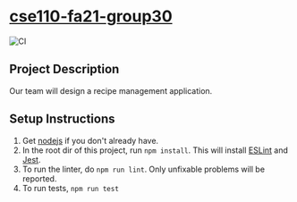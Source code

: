 # [cse110-fa21-group30](admin/team.md)
![CI](https://github.com/cse110-fa21-group30/cse110-fa21-group30/actions/workflows/main.yml/badge.svg)

## Project Description
Our team will design a recipe management application.

## Setup Instructions
1. Get [nodejs](https://nodejs.org/en/download/) if you don't already have.
2. In the root dir of this project, run `npm install`. This will install [ESLint](https://eslint.org/) and [Jest](https://jestjs.io/).
3. To run the linter, do `npm run lint`. Only unfixable problems will be reported.
4. To run tests, `npm run test`
